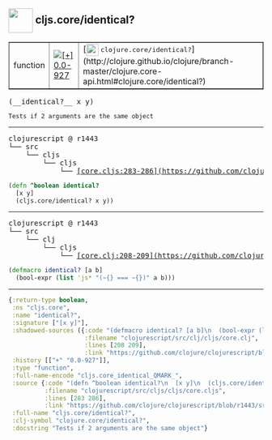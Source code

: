 ## <img width="48px" valign="middle" src="http://i.imgur.com/Hi20huC.png"> cljs.core/identical?

 <table border="1">
<tr>
<td>function</td>
<td><a href="https://github.com/cljsinfo/api-refs/tree/0.0-927"><img valign="middle" alt="[+] 0.0-927" src="https://img.shields.io/badge/+-0.0--927-lightgrey.svg"></a> </td>
<td>
[<img height="24px" valign="middle" src="http://i.imgur.com/1GjPKvB.png"> <samp>clojure.core/identical?</samp>](http://clojure.github.io/clojure/branch-master/clojure.core-api.html#clojure.core/identical?)
</td>
</tr>
</table>

 <samp>
(__identical?__ x y)<br>
</samp>

```
Tests if 2 arguments are the same object
```

---

 <pre>
clojurescript @ r1443
└── src
    └── cljs
        └── cljs
            └── <ins>[core.cljs:283-286](https://github.com/clojure/clojurescript/blob/r1443/src/cljs/cljs/core.cljs#L283-L286)</ins>
</pre>

```clj
(defn ^boolean identical?
  [x y]
  (cljs.core/identical? x y))
```


---

 <pre>
clojurescript @ r1443
└── src
    └── clj
        └── cljs
            └── <ins>[core.clj:208-209](https://github.com/clojure/clojurescript/blob/r1443/src/clj/cljs/core.clj#L208-L209)</ins>
</pre>

```clj
(defmacro identical? [a b]
  (bool-expr (list 'js* "(~{} === ~{})" a b)))
```

---

```clj
{:return-type boolean,
 :ns "cljs.core",
 :name "identical?",
 :signature ["[x y]"],
 :shadowed-sources ({:code "(defmacro identical? [a b]\n  (bool-expr (list 'js* \"(~{} === ~{})\" a b)))",
                     :filename "clojurescript/src/clj/cljs/core.clj",
                     :lines [208 209],
                     :link "https://github.com/clojure/clojurescript/blob/r1443/src/clj/cljs/core.clj#L208-L209"}),
 :history [["+" "0.0-927"]],
 :type "function",
 :full-name-encode "cljs.core_identical_QMARK_",
 :source {:code "(defn ^boolean identical?\n  [x y]\n  (cljs.core/identical? x y))",
          :filename "clojurescript/src/cljs/cljs/core.cljs",
          :lines [283 286],
          :link "https://github.com/clojure/clojurescript/blob/r1443/src/cljs/cljs/core.cljs#L283-L286"},
 :full-name "cljs.core/identical?",
 :clj-symbol "clojure.core/identical?",
 :docstring "Tests if 2 arguments are the same object"}

```
